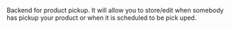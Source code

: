 Backend for product pickup. It will allow you to store/edit when somebody has pickup your product or when it is scheduled to be pick uped.
